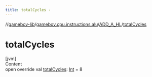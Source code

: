```yaml
---
title: totalCycles -
---
```

//[gameboy-lib](../../index.md)/[gameboy.cpu.instructions.alu](../index.md)/[ADD_A_HL](index.md)/[totalCycles](total-cycles.md)



# totalCycles  
[jvm]  
Content  
open override val [totalCycles](total-cycles.md): [Int](https://kotlinlang.org/api/latest/jvm/stdlib/kotlin/-int/index.html) = 8  



